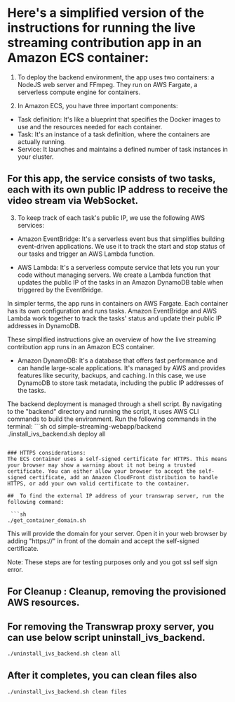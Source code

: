 # Here's a simplified version of the instructions for running the live streaming contribution app in an Amazon ECS container:

1. To deploy the backend environment, the app uses two containers: a NodeJS web server and FFmpeg. They run on AWS Fargate, a serverless compute engine for containers.

2. In Amazon ECS, you have three important components: 
- Task definition: It's like a blueprint that specifies the Docker images to use and the resources needed for each container.
- Task: It's an instance of a task definition, where the containers are actually running. 
- Service: It launches and maintains a defined number of task instances in your cluster.

## For this app, the service consists of two tasks, each with its own public IP address to receive the video stream via WebSocket.

3. To keep track of each task's public IP, we use the following AWS services: 

- Amazon EventBridge: It's a serverless event bus that simplifies building event-driven applications. We use it to track the start and stop status of our tasks and trigger an AWS Lambda function. 

- AWS Lambda: It's a serverless compute service that lets you run your code without managing servers. We create a Lambda function that updates the public IP of the tasks in an Amazon DynamoDB table when triggered by the EventBridge.

In simpler terms, the app runs in containers on AWS Fargate. Each container has its own configuration and runs tasks. Amazon EventBridge and AWS Lambda work together to track the tasks' status and update their public IP addresses in DynamoDB.

These simplified instructions give an overview of how the live streaming contribution app runs in an Amazon ECS container.


- Amazon DynamoDB: It's a database that offers fast performance and can handle large-scale applications. It's managed by AWS and provides features like security, backups, and caching. In this case, we use DynamoDB to store task metadata, including the public IP addresses of the tasks.

The backend deployment is managed through a shell script. By navigating to the "backend" directory and running the script, it uses AWS CLI commands to build the environment. Run the following commands in the terminal: ```sh
    cd simple-streaming-webapp/backend
    ./install_ivs_backend.sh deploy all
```

### HTTPS considerations: 
The ECS container uses a self-signed certificate for HTTPS. This means your browser may show a warning about it not being a trusted certificate. You can either allow your browser to accept the self-signed certificate, add an Amazon CloudFront distribution to handle HTTPS, or add your own valid certificate to the container.

##  To find the external IP address of your transwrap server, run the following command:

 ```sh
./get_container_domain.sh
```
 This will provide the domain for your server. Open it in your web browser by adding "https://" in front of the domain and accept the self-signed certificate.

Note: These steps are for testing purposes only and you got ssl self sign error.





## For Cleanup  : Cleanup, removing the provisioned AWS resources. 

## For removing the Transwrap proxy server, you can use below script uninstall_ivs_backend.

```sh
./uninstall_ivs_backend.sh clean all
```

## After it completes, you can clean files also

```sh
./uninstall_ivs_backend.sh clean files
```


